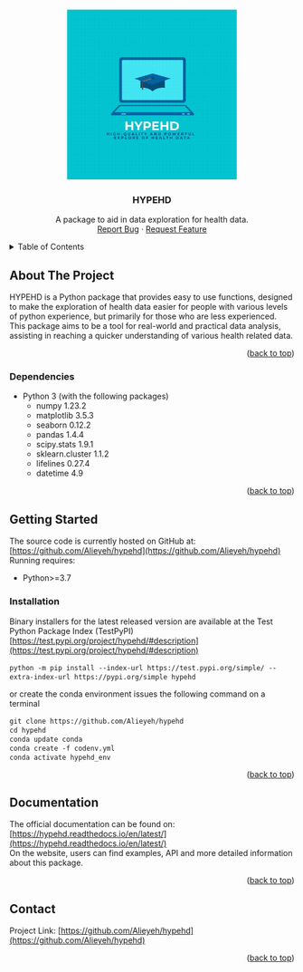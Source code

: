 <a name="readme-top"></a>


<!-- PROJECT SHIELDS -->
<!--
*** I'm using markdown "reference style" links for readability.
*** Reference links are enclosed in brackets [ ] instead of parentheses ( ).
*** See the bottom of this document for the declaration of the reference variables
*** for contributors-url, forks-url, etc. This is an optional, concise syntax you may use.
*** https://www.markdownguide.org/basic-syntax/#reference-style-links
-->



<!-- PROJECT LOGO -->
<br />
<div align="center">
  <a href="https://github.com/Alieyeh/hypehd/">
    <img src="./imgs/Animated Logo 500x500 px.gif" alt="Logo" width="300" height="300">
  </a>

  <h3 align="center">HYPEHD</h3>

  <p align="center">
    A package to aid in data exploration for health data.
    <br />
    <a href="https://github.com/Alieyeh/hypehd/issues">Report Bug</a>
    ·
    <a href="https://github.com/Alieyeh/hypehd/issues">Request Feature</a>
  </p>
</div>



<!-- TABLE OF CONTENTS -->
<details>
  <summary>Table of Contents</summary>
  <ol>
    <li>
      <a href="#about-the-project">About The Project</a>
      <ul>
        <li><a href="#dependencies">Built With</a></li>
      </ul>
    </li>
    <li>
      <a href="#getting-started">Getting Started</a>
      <ul>
        <li><a href="#installation">Installation</a></li>
      </ul>
    </li>
    <li><a href="#documentation">Usage</a></li>
    <li><a href="#contact">Contact</a></li>
  </ol>
</details>



<!-- ABOUT THE PROJECT -->
## About The Project

HYPEHD is a Python package that provides easy to use functions, designed to make the exploration of health data easier for people with various levels of python experience, but primarily for those who are less experienced. This package aims to be a tool for real-world and practical data analysis, assisting in reaching a quicker understanding of various health related data.

<p align="right">(<a href="#readme-top">back to top</a>)</p>



### Dependencies
- Python 3 (with the following packages)
    - numpy 1.23.2
    - matplotlib 3.5.3
    - seaborn 0.12.2
    - pandas 1.4.4
    - scipy.stats 1.9.1
    - sklearn.cluster 1.1.2
    - lifelines 0.27.4
    - datetime 4.9


<p align="right">(<a href="#readme-top">back to top</a>)</p>



<!-- GETTING STARTED -->
## Getting Started

The source code is currently hosted on GitHub at: [https://github.com/Alieyeh/hypehd](https://github.com/Alieyeh/hypehd)
Running requires:
- Python>=3.7

### Installation

Binary installers for the latest released version are available at the Test Python Package Index (TestPyPI)
[https://test.pypi.org/project/hypehd/#description](https://test.pypi.org/project/hypehd/#description)

```shell
python -m pip install --index-url https://test.pypi.org/simple/ --extra-index-url https://pypi.org/simple hypehd
```

or create the conda environment issues the following command on a terminal
```shell
git clone https://github.com/Alieyeh/hypehd
cd hypehd
conda update conda
conda create -f codenv.yml
conda activate hypehd_env
```

<p align="right">(<a href="#readme-top">back to top</a>)</p>



<!-- Documentation -->
## Documentation
The official documentation can be found on: 
[https://hypehd.readthedocs.io/en/latest/](https://hypehd.readthedocs.io/en/latest/)<br>
On the website, users can find examples, API and more detailed information about this package.

<p align="right">(<a href="#readme-top">back to top</a>)</p>



<!-- CONTACT -->
## Contact

Project Link: [https://github.com/Alieyeh/hypehd](https://github.com/Alieyeh/hypehd)

<p align="right">(<a href="#readme-top">back to top</a>)</p>

